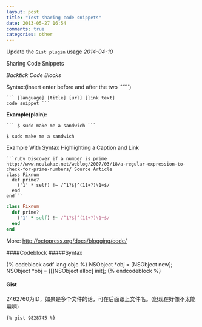 ```yaml
---
layout: post
title: "Test sharing code snippets"
date: 2013-05-27 16:54
comments: true
categories: other
---
```


Update the `Gist plugin` usage 		*2014-04-10*


Sharing Code Snippets

<!-- more -->

*Backtick Code Blocks*

Syntax:(insert enter before and after the two ``````)

```
``` [language] [title] [url] [link text]
code snippet ```

```

**Example(plain):**
```
``` $ sudo make me a sandwich ```

```

```
$ sudo make me a sandwich
```

Example With Syntax Highlighting a Caption and Link

``` 
```ruby Discover if a number is prime http://www.noulakaz.net/weblog/2007/03/18/a-regular-expression-to-check-for-prime-numbers/ Source Article
class Fixnum
  def prime?
    ('1' * self) !~ /^1?$|^(11+?)\1+$/
  end
end```
```


``` ruby Discover if a number is prime http://www.noulakaz.net/weblog/2007/03/18/a-regular-expression-to-check-for-prime-numbers/ Source Article
class Fixnum
  def prime?
    ('1' * self) !~ /^1?$|^(11+?)\1+$/
  end
end
```


More:
http://octopress.org/docs/blogging/code/


####Codeblock
#####Syntax

{% codeblock asdf lang:objc %}
NSObject *obj = [NSObject new];
NSObject *obj = [[]NSObject alloc] init];
{% endcodeblock %}

#### Gist

2462760为ID，如果是多个文件的话，可在后面跟上文件名。(但现在好像不太能用啊)

``` 
{% gist 9828745 %} 
```



